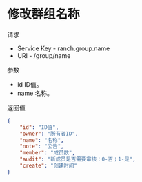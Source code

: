 # 修改群组名称

请求
- Service Key - ranch.group.name
- URI - /group/name

参数
- id ID值。
- name 名称。

返回值
```json
{
    "id": "ID值",
    "owner": "所有者ID",
    "name": "名称",
    "note": "公告",
    "member": "成员数",
    "audit": "新成员是否需要审核：0-否；1-是",
    "create": "创建时间"
}
```
